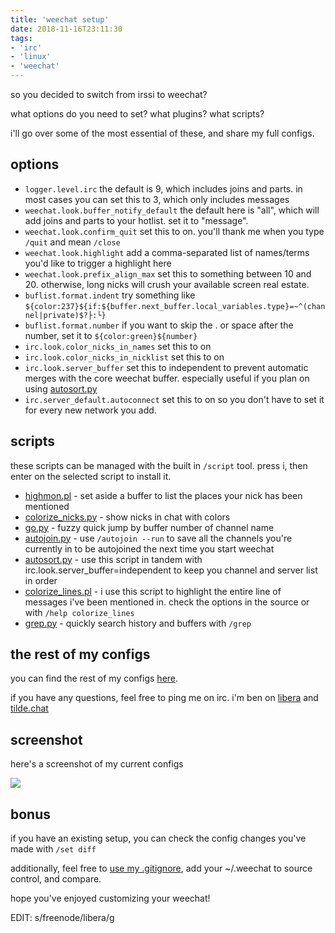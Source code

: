 ```yaml
---
title: 'weechat setup'
date: 2018-11-16T23:11:30
tags:
- 'irc'
- 'linux'
- 'weechat'
---
```


so you decided to switch from irssi to weechat?

what options do you need to set? what plugins? what scripts?

i'll go over some of the most essential of these, and share my full
configs.

<!-- more -->

## options

-   `logger.level.irc` the default is 9, which includes joins and parts.
    in most cases you can set this to 3, which only includes messages
-   `weechat.look.buffer_notify_default` the default here is "all",
    which will add joins and parts to your hotlist. set it to "message".
-   `weechat.look.confirm_quit` set this to on. you'll thank me when you
    type `/quit` and mean `/close`
-   `weechat.look.highlight` add a comma-separated list of names/terms
    you'd like to trigger a highlight here
-   `weechat.look.prefix_align_max` set this to something between 10
    and 20. otherwise, long nicks will crush your available screen real
    estate.
-   `buflist.format.indent` try something like
    `${color:237}${if:${buffer.next_buffer.local_variables.type}=~^(channel|private)$?├:└}`
-   `buflist.format.number` if you want to skip the . or space after the
    number, set it to `${color:green}${number}`
-   `irc.look.color_nicks_in_names` set this to on
-   `irc.look.color_nicks_in_nicklist` set this to on
-   `irc.look.server_buffer` set this to independent to prevent
    automatic merges with the core weechat buffer. especially useful if
    you plan on using
    [autosort.py](https://weechat.org/scripts/source/autosort.py.html/)
-   `irc.server_default.autoconnect` set this to on so you don't have to
    set it for every new network you add.

## scripts

these scripts can be managed with the built in `/script` tool. press i,
then enter on the selected script to install it.

-   [highmon.pl](https://weechat.org/scripts/source/highmon.pl.html/) -
    set aside a buffer to list the places your nick has been mentioned
-   [colorize\_nicks.py](https://weechat.org/scripts/source/colorize_nicks.py.html/) -
    show nicks in chat with colors
-   [go.py](https://weechat.org/scripts/source/go.py.html/) - fuzzy
    quick jump by buffer number of channel name
-   [autojoin.py](https://weechat.org/scripts/source/autojoin.py.html/) -
    use `/autojoin --run` to save all the channels you're currently in
    to be autojoined the next time you start weechat
-   [autosort.py](https://weechat.org/scripts/source/autosort.py.html/) -
    use this script in tandem with irc.look.server\_buffer=independent
    to keep you channel and server list in order
-   [colorize\_lines.pl](https://weechat.org/scripts/source/colorize_lines.pl.html/) -
    i use this script to highlight the entire line of messages i've been
    mentioned in. check the options in the source or with
    `/help colorize_lines`
-   [grep.py](https://weechat.org/scripts/source/grep.py.html/) -
    quickly search history and buffers with `/grep`

## the rest of my configs

you can find the rest of my configs
[here](https://tildegit.org/ben/dotfiles/src/branch/master/weechat/.weechat).

if you have any questions, feel free to ping me on irc. i'm ben on
[libera](https://libera.chat) and [tilde.chat](https://tilde.chat)

## screenshot

here's a screenshot of my current configs

[![](https://bhh.sh/pub/screenies/weechat.png)](https://bhh.sh/pub/screenies/weechat.png)

## bonus

if you have an existing setup, you can check the config changes you've
made with `/set diff`

additionally, feel free to [use my
.gitignore](https://tildegit.org/ben/dotfiles/src/branch/master/weechat/.weechat/.gitignore),
add your ~/.weechat to source control, and compare.

hope you've enjoyed customizing your weechat!

EDIT: s/freenode/libera/g
